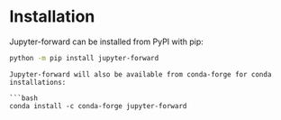 # Installation

Jupyter-forward can be installed from PyPI with pip:

```bash
python -m pip install jupyter-forward
```

````{admonition} Coming soon!!
Jupyter-forward will also be available from conda-forge for conda installations:

```bash
conda install -c conda-forge jupyter-forward
````
